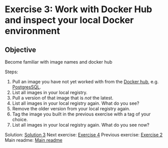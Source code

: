 # Exercise 3: Work with Docker Hub and inspect your local Docker environment

## Objective

Become familiar with image names and docker hub

Steps:

1. Pull an image you have not yet worked with from the [Docker hub](https://hub.docker.com), e.g. [PostgresSQL](https://hub.docker.com/r/bitnami/postgresql).
2. List all images in your local registry.
3. Pull a version of that image that is *not* the latest.
4. List all images in your local registry again. What do you see?
5. Remove the older version from your local registry again.
6. Tag the image you built in the previous exercise with a tag of your choice.
7. List all images in your local registry again. What do you see now?

Solution: [Solution 3](./solutions/solution-3.md)
Next exercise: [Exercise 4](./exercise-4.md)
Previous exercise: [Exercise 2](./exercise-2.md)
Main readme: [Main readme](./README.md)
